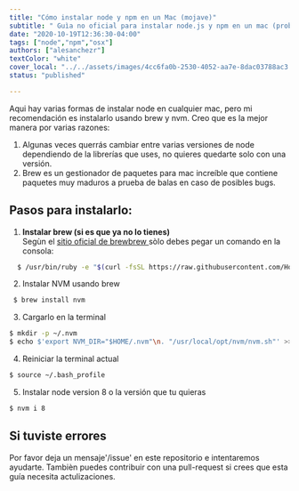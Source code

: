 ```yaml
---
title: "Cómo instalar node y npm en un Mac (mojave)"
subtitle: " Guìa no oficial para instalar node.js y npm en un mac (probada con versiòn MacOS mojave)"
date: "2020-10-19T12:36:30-04:00"
tags: ["node","npm","osx"]
authors: ["alesanchezr"]
textColor: "white"
cover_local: "../../assets/images/4cc6fa0b-2530-4052-aa7e-8dac03788ac3.png"
status: "published"

---
```


Aqui hay varias formas de instalar node en cualquier mac, pero mi recomendación es instalarlo usando brew y nvm.
Creo que es la mejor manera por varias razones:

  1. Algunas veces querrás cambiar entre varias versiones de node dependiendo de la librerías que uses, no quieres quedarte solo con una versión.
  2. Brew es un gestionador de paquetes para mac increíble que contiene paquetes muy maduros a prueba de balas en caso de posibles bugs.
  
## Pasos para instalarlo:

  1. **Instalar brew (si es que ya no lo tienes)**  
  Segùn el [sitio oficial de brewbrew
  ](https://brew.sh/) sòlo debes pegar un comando en la consola: 
  ```sh
    $ /usr/bin/ruby -e "$(curl -fsSL https://raw.githubusercontent.com/Homebrew/install/master/install)"
  ```
  
  2. Instalar NVM usando brew
  
  ```sh
   $ brew install nvm
  ```
  
  3. Cargarlo en la terminal
  
  ```sh
  $ mkdir -p ~/.nvm
  $ echo $'export NVM_DIR="$HOME/.nvm"\n. "/usr/local/opt/nvm/nvm.sh"' >> ~/.bash_profile
  ```
  4. Reiniciar la terminal actual
  ```sh
  $ source ~/.bash_profile
  ```
  
  5. Instalar node version 8 o la versión que tu quieras
  ```sh
  $ nvm i 8
  ```
  
 ## Si tuviste errores
 
 Por favor deja un mensaje'/issue' en este repositorio e intentaremos ayudarte. Tambièn puedes contribuir con una pull-request si crees que esta guía necesita actulizaciones.
